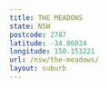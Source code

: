 ```yaml
---
title: THE MEADOWS
state: NSW
postcode: 2787
latitude: -34.06024
longitude: 150.153221
url: /nsw/the-meadows/
layout: suburb
---
```

